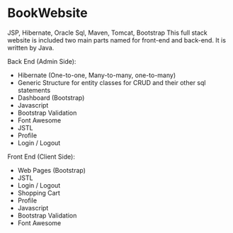 # BookWebsite

JSP, Hibernate, Oracle Sql, Maven, Tomcat, Bootstrap This full stack website is included two main parts named for front-end and back-end. It is written by Java. 

Back End (Admin Side): 
-  Hibernate (One-to-one, Many-to-many, one-to-many)
-  Generic Structure for entity classes for CRUD and their other sql statements
-  Dashboard (Bootstrap)
-  Javascript
-  Bootstrap Validation
-  Font Awesome
-  JSTL
-  Profile
-  Login / Logout

Front End (Client Side):
-  Web Pages (Bootstrap)
-  JSTL
-  Login / Logout
-  Shopping Cart
-  Profile
-  Javascript
-  Bootstrap Validation
-  Font Awesome
